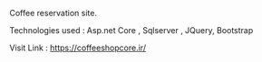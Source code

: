 Coffee reservation site.

Technologies used : Asp.net Core , Sqlserver , JQuery, Bootstrap

Visit Link : https://coffeeshopcore.ir/
